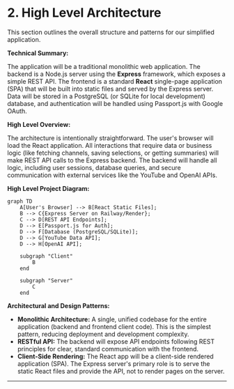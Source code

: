 # **2. High Level Architecture**

This section outlines the overall structure and patterns for our simplified application.

**Technical Summary:**

The application will be a traditional monolithic web application. The backend is a Node.js server using the **Express** framework, which exposes a simple REST API. The frontend is a standard **React** single-page application (SPA) that will be built into static files and served by the Express server. Data will be stored in a PostgreSQL (or SQLite for local development) database, and authentication will be handled using Passport.js with Google OAuth.

**High Level Overview:**

The architecture is intentionally straightforward. The user's browser will load the React application. All interactions that require data or business logic (like fetching channels, saving selections, or getting summaries) will make REST API calls to the Express backend. The backend will handle all logic, including user sessions, database queries, and secure communication with external services like the YouTube and OpenAI APIs.

**High Level Project Diagram:**

```mermaid
graph TD
    A[User's Browser] --> B[React Static Files];
    B --> C{Express Server on Railway/Render};
    C --> D[REST API Endpoints];
    D --> E[Passport.js for Auth];
    D --> F[Database (PostgreSQL/SQLite)];
    D --> G[YouTube Data API];
    D --> H[OpenAI API];

    subgraph "Client"
        B
    end

    subgraph "Server"
        C
    end
```

**Architectural and Design Patterns:**

*   **Monolithic Architecture:** A single, unified codebase for the entire application (backend and frontend client code). This is the simplest pattern, reducing deployment and development complexity.
*   **RESTful API:** The backend will expose API endpoints following REST principles for clear, standard communication with the frontend.
*   **Client-Side Rendering:** The React app will be a client-side rendered application (SPA). The Express server's primary role is to serve the static React files and provide the API, not to render pages on the server.

---
